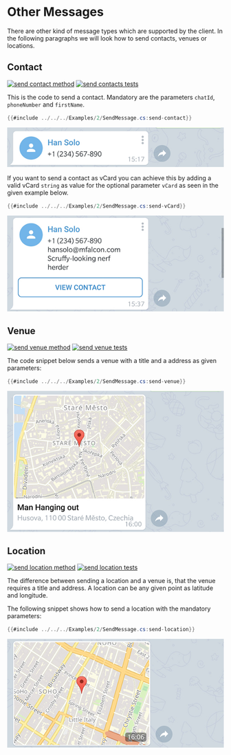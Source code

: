 # Other Messages

There are other kind of message types which are supported by the client. In the following paragraphs we will look how to send contacts, venues or locations.

## Contact

[![send contact method](https://img.shields.io/badge/Bot_API_method-sendContact-blue.svg?style=flat-square)](https://core.telegram.org/bots/api#sendcontact)
[![send contacts tests](https://img.shields.io/badge/Examples-Contact-green.svg?style=flat-square)](https://github.com/TelegramBots/Telegram.Bot/blob/master/test/Telegram.Bot.Tests.Integ/Sending%20Messages/SendingContactMessageTests.cs)

This is the code to send a contact. Mandatory are the parameters `chatId`, `phoneNumber` and `firstName`.

```c#
{{#include ../../../Examples/2/SendMessage.cs:send-contact}}
```

![send contact](../docs/shot-contact.jpg)

If you want to send a contact as vCard you can achieve  this by adding a valid vCard `string` as value for the optional parameter `vCard` as seen in the given example below.

```c#
{{#include ../../../Examples/2/SendMessage.cs:send-vCard}}
```

![send vcard](../docs/shot-contact_vcard.jpg)

## Venue

[![send venue method](https://img.shields.io/badge/Bot_API_method-sendVenue-blue.svg?style=flat-square)](https://core.telegram.org/bots/api#sendvenue)
[![send venue tests](https://img.shields.io/badge/Examples-Venue-green.svg?style=flat-square)](https://github.com/TelegramBots/Telegram.Bot/blob/master/test/Telegram.Bot.Tests.Integ/Sending%20Messages/SendingVenueMessageTests.cs)

The code snippet below sends a venue with a title and a address as given parameters:

```c#
{{#include ../../../Examples/2/SendMessage.cs:send-venue}}
```

![send contact](../docs/shot-venue.jpg)

## Location

[![send location method](https://img.shields.io/badge/Bot_API_method-sendLocation-blue.svg?style=flat-square)](https://core.telegram.org/bots/api#sendlocation)
[![send location tests](https://img.shields.io/badge/Examples-Location-green.svg?style=flat-square)](https://github.com/TelegramBots/Telegram.Bot/blob/master/test/Telegram.Bot.Tests.Integ/Sending%20Messages/SendingVenueMessageTests.cs)

The difference between sending a location and a venue is, that the venue requires a title and address. A location can be any given point as latitude and longitude.

The following snippet shows how to send a location with the mandatory parameters:

```c#
{{#include ../../../Examples/2/SendMessage.cs:send-location}}
```

![send contact](../docs/shot-location.jpg)
